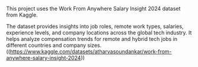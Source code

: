 This project uses the Work From Anywhere Salary Insight 2024 dataset from Kaggle.

The dataset provides insights into job roles, remote work types, salaries, experience levels, and company locations across the global tech industry. It helps analyze compensation trends for remote and hybrid tech jobs in different countries and company sizes.((https://www.kaggle.com/datasets/atharvasoundankar/work-from-anywhere-salary-insight-2024)) 


